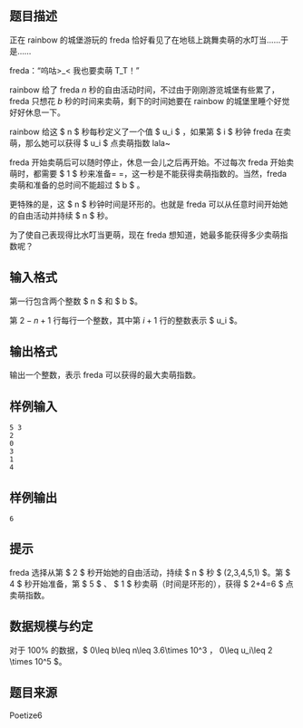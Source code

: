 ## 题目描述

正在 rainbow 的城堡游玩的 freda 恰好看见了在地毯上跳舞卖萌的水叮当……于是……

freda：“呜咕>_< 我也要卖萌 T_T！”

rainbow 给了 freda $n$ 秒的自由活动时间，不过由于刚刚游览城堡有些累了，freda 只想花 $b$ 秒的时间来卖萌，剩下的时间她要在 rainbow 的城堡里睡个好觉好好休息一下。

rainbow 给这 $ n $ 秒每秒定义了一个值 $ u_i $ ，如果第 $ i $ 秒钟 freda 在卖萌，那么她可以获得 $ u_i $ 点卖萌指数 lala~

freda 开始卖萌后可以随时停止，休息一会儿之后再开始。不过每次 freda 开始卖萌时，都需要 $ 1 $ 秒来准备= =，这一秒是不能获得卖萌指数的。当然，freda 卖萌和准备的总时间不能超过 $ b $ 。

更特殊的是，这 $ n $ 秒钟时间是环形的。也就是 freda 可以从任意时间开始她的自由活动并持续 $ n $ 秒。

为了使自己表现得比水叮当更萌，现在 freda 想知道，她最多能获得多少卖萌指数呢？

## 输入格式

第一行包含两个整数 $ n $ 和 $ b $。

第 $2-n+1$ 行每行一个整数，其中第 $i+1$ 行的整数表示 $ u_i $。

## 输出格式

输出一个整数，表示 freda 可以获得的最大卖萌指数。

## 样例输入

```
5 3
2
0
3
1
4
```

## 样例输出

```
6
```

## 提示

freda 选择从第 $ 2 $ 秒开始她的自由活动，持续 $ n $ 秒 $ (2,3,4,5,1) $。第 $ 4 $ 秒开始准备，第 $ 5 $ 、 $ 1 $ 秒卖萌（时间是环形的），获得 $ 2+4=6 $ 点卖萌指数。

## 数据规模与约定

对于 $100\%$ 的数据，$ 0\leq b\leq n\leq 3.6\times 10^3 $，$ 0\leq u_i\leq 2 \times 10^5 $。

## 题目来源

Poetize6

